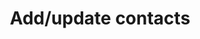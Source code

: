 ---
title: Add/update contacts
excerpt: >-
  The method adds new contacts and updates existing contacts. Asynchronous
  processing is used; requests may be handled in a different order or
  concurrently.
api:
  file: yespo.json
  operationId: contactsBulkUpdate
hidden: false
---